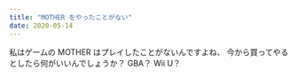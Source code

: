 ```yaml
---
title: "MOTHER をやったことがない"
date: 2020-05-14
---
```


私はゲームの MOTHER はプレイしたことがないんですよね、
今から買ってやるとしたら何がいいんでしょうか？
GBA？ Wii U？


